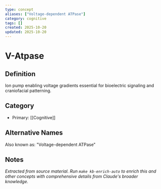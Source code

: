```yaml
---
type: concept
aliases: ["Voltage-dependent ATPase"]
category: cognitive
tags: []
created: 2025-10-20
updated: 2025-10-20
---
```


# V-Atpase

## Definition

Ion pump enabling voltage gradients essential for bioelectric signaling and craniofacial patterning.

## Category

- Primary: [[Cognitive]]

## Alternative Names

Also known as: "Voltage-dependent ATPase"

## Notes

*Extracted from source material. Run `make kb-enrich-auto` to enrich this and other concepts with comprehensive details from Claude's broader knowledge.*
